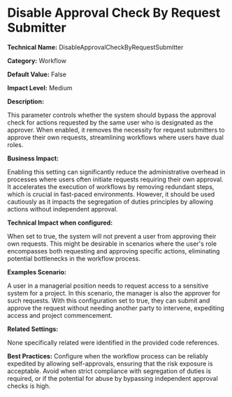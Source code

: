 # Disable Approval Check By Request Submitter

**Technical Name:** DisableApprovalCheckByRequestSubmitter

**Category:** Workflow

**Default Value:** False

**Impact Level:** Medium

**Description:**

This parameter controls whether the system should bypass the approval check for actions requested by the same user who is designated as the approver. When enabled, it removes the necessity for request submitters to approve their own requests, streamlining workflows where users have dual roles.

**Business Impact:**

Enabling this setting can significantly reduce the administrative overhead in processes where users often initiate requests requiring their own approval. It accelerates the execution of workflows by removing redundant steps, which is crucial in fast-paced environments. However, it should be used cautiously as it impacts the segregation of duties principles by allowing actions without independent approval.

**Technical Impact when configured:**

When set to true, the system will not prevent a user from approving their own requests. This might be desirable in scenarios where the user's role encompasses both requesting and approving specific actions, eliminating potential bottlenecks in the workflow process.

**Examples Scenario:**

A user in a managerial position needs to request access to a sensitive system for a project. In this scenario, the manager is also the approver for such requests. With this configuration set to true, they can submit and approve the request without needing another party to intervene, expediting access and project commencement.

**Related Settings:**

None specifically related were identified in the provided code references.

**Best Practices:** Configure when the workflow process can be reliably expedited by allowing self-approvals, ensuring that the risk exposure is acceptable. Avoid when strict compliance with segregation of duties is required, or if the potential for abuse by bypassing independent approval checks is high.